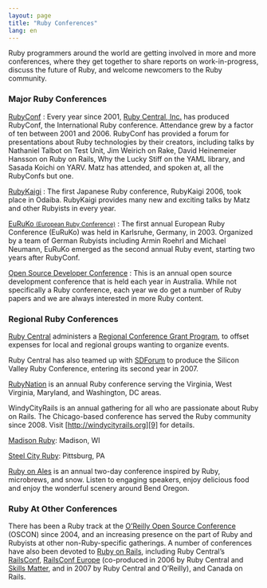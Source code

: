 ```yaml
---
layout: page
title: "Ruby Conferences"
lang: en
---
```


Ruby programmers around the world are getting involved in more and more
conferences, where they get together to share reports on
work-in-progress, discuss the future of Ruby, and welcome newcomers to
the Ruby community.

### Major Ruby Conferences

[RubyConf][1]
: Every year since 2001, [Ruby Central, Inc.][2] has produced RubyConf,
  the International Ruby conference. Attendance grew by a factor of ten
  between 2001 and 2006. RubyConf has provided a forum for presentations
  about Ruby technologies by their creators, including talks by
  Nathaniel Talbot on Test Unit, Jim Weirich on Rake, David Heinemeier
  Hansson on Ruby on Rails, Why the Lucky Stiff on the YAML library, and
  Sasada Koichi on YARV. Matz has attended, and spoken at, all the
  RubyConfs but one.

[RubyKaigi][3]
: The first Japanese Ruby conference, RubyKaigi 2006, took place in
  Odaiba. RubyKaigi provides many new and exciting talks by Matz and
  other Rubyists in every year.

[EuRuKo <small>(European Ruby Conference)</small>][4]
: The first annual European Ruby Conference (EuRuKo) was held in
  Karlsruhe, Germany, in 2003. Organized by a team of German Rubyists
  including Armin Roehrl and Michael Neumann, EuRuKo emerged as the
  second annual Ruby event, starting two years after RubyConf.

[Open Source Developer Conference][5]
: This is an annual open source development conference that is held each
  year in Australia. While not specifically a Ruby conference, each year
  we do get a number of Ruby papers and we are always interested in more
  Ruby content.

### Regional Ruby Conferences

[Ruby Central][2] administers a [Regional Conference Grant Program][6],
to offset expenses for local and regional groups wanting to organize
events.

Ruby Central has also teamed up with [SDForum][7] to produce the Silicon
Valley Ruby Conference, entering its second year in 2007.

[RubyNation][8] is an annual Ruby conference serving the Virginia, West
Virginia, Maryland, and Washington, DC areas.

WindyCityRails is an annual gathering for all who are passionate about
Ruby on Rails. The Chicago-based conference has served the Ruby
community since 2008. Visit [http://windycityrails.org][9] for details.

[Madison Ruby][15]: Madison, WI

[Steel City Ruby][16]: Pittsburg, PA

[Ruby on Ales][17] is an annual two-day conference inspired by Ruby, microbrews,
and snow. Listen to engaging speakers, enjoy delicious food and enjoy the
wonderful scenery around Bend Oregon.

### Ruby At Other Conferences

There has been a Ruby track at the [O’Reilly Open Source Conference][10]
(OSCON) since 2004, and an increasing presence on the part of Ruby and
Rubyists at other non-Ruby-specific gatherings. A number of conferences
have also been devoted to [Ruby on Rails][11], including Ruby Central’s
[RailsConf][12], [RailsConf Europe][13] (co-produced in 2006 by Ruby
Central and [Skills Matter][14], and in 2007 by Ruby Central and
O’Reilly), and Canada on Rails.



[1]: http://rubyconf.org/
[2]: http://www.rubycentral.org
[3]: http://rubykaigi.org/
[4]: http://euruko.org
[5]: http://www.osdc.com.au/
[6]: http://www.rubycentral.org/rcg2006.pdf
[7]: http://www.sdforum.org
[8]: http://rubynation.org/
[9]: http://windycityrails.org
[10]: http://conferences.oreillynet.com/os2006/
[11]: http://www.rubyonrails.org
[12]: http://www.railsconf.org
[13]: http://europe.railsconf.org
[14]: http://www.skillsmatter.com
[15]: http://madisonruby.org/
[16]: http://steelcityruby.org/
[17]: http://ruby.onales.com/

